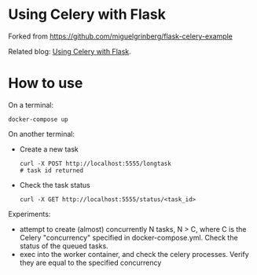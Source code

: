 # Using Celery with Flask

Forked from https://github.com/miguelgrinberg/flask-celery-example 

Related blog: [Using Celery with Flask](http://blog.miguelgrinberg.com/post/using-celery-with-flask).


# How to use

On a terminal: 

```
docker-compose up
```

On another terminal: 

- Create a new task 
  ```
  curl -X POST http://localhost:5555/longtask
  # task id returned
  ```

- Check the task status
  ```
  curl -X GET http://localhost:5555/status/<task_id>
  ```

Experiments: 

- attempt to create (almost) concurrently N tasks, N > C, where C is the Celery "concurrency" 
  specified in docker-compose.yml. Check the status of the queued tasks. 
- exec into the worker container, and check the celery processes. Verify they are equal to the 
  specified concurrency
